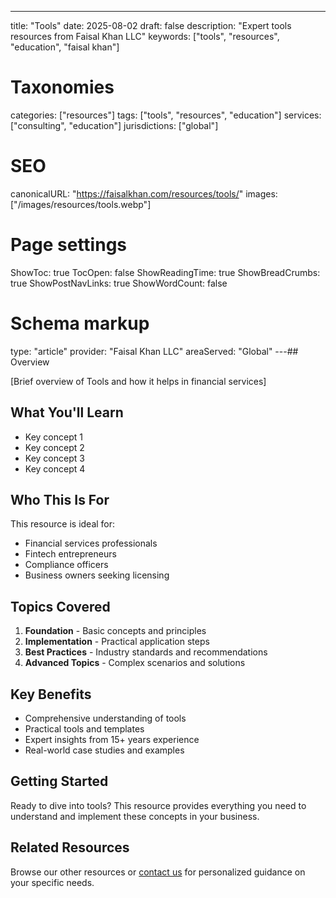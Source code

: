 ---
title: "Tools"
date: 2025-08-02
draft: false
description: "Expert tools resources from Faisal Khan LLC"
keywords: ["tools", "resources", "education", "faisal khan"]

# Taxonomies
categories: ["resources"]
tags: ["tools", "resources", "education"]
services: ["consulting", "education"]
jurisdictions: ["global"]

# SEO
canonicalURL: "https://faisalkhan.com/resources/tools/"
images: ["/images/resources/tools.webp"]

# Page settings
ShowToc: true
TocOpen: false
ShowReadingTime: true
ShowBreadCrumbs: true
ShowPostNavLinks: true
ShowWordCount: false

# Schema markup
type: "article"
provider: "Faisal Khan LLC"
areaServed: "Global"
---## Overview

[Brief overview of Tools and how it helps in financial services]

## What You'll Learn

- Key concept 1
- Key concept 2  
- Key concept 3
- Key concept 4

## Who This Is For

This resource is ideal for:

- Financial services professionals
- Fintech entrepreneurs
- Compliance officers
- Business owners seeking licensing

## Topics Covered

1. **Foundation** - Basic concepts and principles
2. **Implementation** - Practical application steps  
3. **Best Practices** - Industry standards and recommendations
4. **Advanced Topics** - Complex scenarios and solutions

## Key Benefits

- Comprehensive understanding of tools
- Practical tools and templates
- Expert insights from 15+ years experience
- Real-world case studies and examples

## Getting Started

Ready to dive into tools? This resource provides everything you need to understand and implement these concepts in your business.

## Related Resources

Browse our other resources or [contact us](mailto:contact@faisalkhan.com) for personalized guidance on your specific needs.
